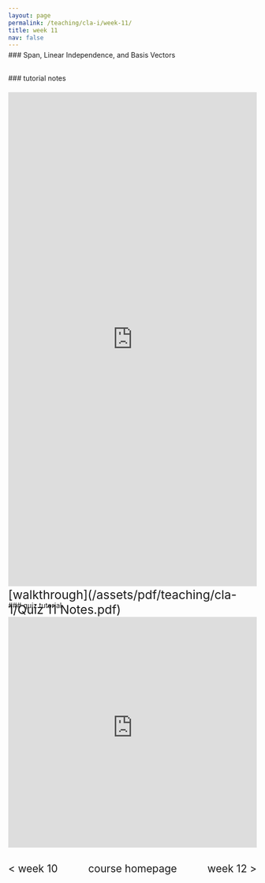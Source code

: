 ```yaml
---
layout: page
permalink: /teaching/cla-i/week-11/
title: week 11  
nav: false
---
```

<div style="margin-top: -10px;"></div>
### Span, Linear Independence, and Basis Vectors

<div style="margin-top: 30px;"></div>
### tutorial notes
<div style="margin-top: 20px;"></div>

<iframe scrolling="auto" 
    src="https://drive.google.com/viewerng/viewer?embedded=true&url=elshenawyom.github.io/assets/pdf/teaching/cla-1/Tutorial 11 - CLA (I).pdf" 
    style="width: 100%; height: 1000px;" 
    frameborder="0">
</iframe>

<div style="margin-top: 30px;"></div>
### quiz tutorial
<div style="margin-top: -45px;"></div>
<span style="float:right; font-size: 1.75em;">  [walkthrough](/assets/pdf/teaching/cla-1/Quiz 11 Notes.pdf)</span>
<br> 
<div style="margin-top: 30px;"></div>

<iframe 
    class="rounded z-depth-1" 
    zoomable="true" 
    style="width: 100%; height: 350pt;" 
    src="https://www.youtube-nocookie.com/embed/videoseries?si=mFeE9VHNMmCNq74Y&amp;list=PL5nC3GggzQpOhA1tANai0i0bCZkOe2KdX" 
    title="YouTube video player" 
    frameborder="0" 
    allow="accelerometer; autoplay; clipboard-write; encrypted-media; gyroscope; picture-in-picture; web-share" 
    referrerpolicy="strict-origin-when-cross-origin" 
    allowfullscreen>
</iframe>

<div style="margin-top: 30px;"></div>
<div style="display: flex; justify-content: space-between; align-items: center;">
  <a href="/teaching/cla-i/week-10/" style="font-size: 1.5em; text-decoration: none;"> < week 10</a>
  <a href="/teaching/cla-i/" style="font-size: 1.5em; text-decoration: none; text-align: center;"> course homepage </a>
  <a href="/teaching/cla-i/week-12/" style="font-size: 1.5em; text-decoration: none; text-align: right;"> week 12 > </a>
</div>

<br>
<br>

